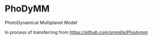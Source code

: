 # PhoDyMM

PhotoDynamical Multiplanet Model

In process of transferring from https://github.com/smmills/Phodymm
